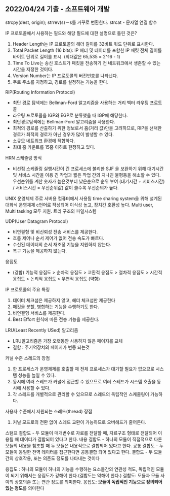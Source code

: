 ## 2022/04/24 기출 - 소프트웨어 개발

strcpy(dest, origin);
strrev(s)－s를 거꾸로 변환한다.
strcat - 문자열 연결 함수

IP 프로토콜에서 사용하는 필드와 해당 필드에 대한 설명으로 틀린 것은?

1. Header Length는 IP 프로토콜의 헤더 길이를 32비트 워드 단위로 표시한다.
2. Total Packet Length (16 bits): IP 헤더 및 데이터를 포함한 IP 패킷 전체 길이를 바이트 단위로 길이를 표시. (최대값은 65,535 = 2^16 - 1)
3. Time To Live는 송신 호스트가 패킷을 전송하기 전 네트워크에서 생존할 수 있는 시간을 지정한 것이다.
4. Version Number는 IP 프로토콜의 버전번호를 나타낸다.
5. 주로 주소를 지정하고, 경로를 설정하는 기능을 한다.

RIP(Routing Information Protocol)

- 최단 경로 탐색에는 Bellman-Ford 알고리즘을 사용하는 거리 벡터 라우팅 프로토콜
- 라우팅 프로토콜을 IGP와 EGP로 분류했을 때 IGP에 해당한다.
- 최단경로탐색에는 Bellman-Ford 알고리즘을 사용한다.
- 최적의 경로를 산출하기 위한 정보로서 홉(거리 값)만을 고려하므로, RIP을 선택한 경로가 최적의 경로가 아닌 경우가 많이 발생할 수 있다.
- 소규모 네트워크 환경에 적합하다.
- 최대 홉 카운트를 15홉 이하로 한정하고 있다.

HRN 스케줄링 방식

- 비선점 스케줄링
  실행시간이 긴 프로세스에 불리한 SJF 을 보완하기 위해
  대기시간 및 서비스 시간을 이용
  긴 작업과 짧은 작업 간의 지나친 불평등을 해소할 수 있다.
  우선순위를 계산 숫자가 높은것부터 낮은순으로 순위 부여
  (대기시간 + 서비스시간) / 서비스시간 = 우선순위값) 값이 클수록 우선순의가 높다.

UNIX 운영체제
주로 서버용 컴퓨터에서 사용됨
time sharing system을 위해 설계된 대화식 운영체제
c언어로 작성되어 이식성 높고, 장치간 호환성 높다.
Multi user, Multi tasking 모두 지원.
트리 구조의 파일시스템

UDP(User Datagram Protocol)

- 비연결형 및 비신뢰성 전송 서비스를 제공한다.
- 흐름 제어나 순서 제어가 없어 전송 속도가 빠르다.
- 수신된 데이터의 순서 재조정 기능을 지원하지 않는다.
- 복구 기능을 제공하지 않는다.

응집도

- (강함) 기능적 응집도 > 순차적 응집도 > 교환적 응집도 > 절차적 응집도 > 시간적 응집도 > 논리적 응집도 > 우연적 응집도 (약함)

IP 프로토콜의 주요 특징

1. 데이터 체크섬은 제공하지 않고, 헤더 체크섬만 제공한다
2. 패킷을 분할, 병합하는 기능을 수행하기도 한다.
3. 비연결형 서비스를 제공한다.
4. Best Effort 원칙에 따른 전송 기능을 제공한다.

LRU(Least Recently USed) 알고리즘

- LRU알고리즘은 가장 오랫동안 사용하지 않은 페이지를 교체
- 결함 : 주기억장치의 페이지가 변동 되는것

커널 수준 스레드의 장점

1. 한 프로세스가 운영체제를 호출할 때 전체 프로세스가 대기할 필요가 없으므로 시스템 성능을 높일 수 있다.
2. 동시에 여러 스레드가 커널에 접근할 수 있으므로 여러 스레드가 시스템 호출을 동시에 사용할 수 있다.
3. 각 스레드를 개별적으로 관리할 수 있으므로 스레드의 독립적인 스케줄링이 가능하다.

사용자 수준에서 지원되는 스레드(thread) 장점

1. 커널 모드로의 전환 없이 스레드 교환이 가능하므로 오버헤드가 줄어든다.

스탬프 결합도 - 두 모듈이 매개변수로 자료를 전달할 때, 자료구조 형태로 전달되어 이용될 때 데이터가 결합되어 있다고 한다.
내용 결합도 - 하나의 모듈이 직접적으로 다른 모듈의 내용을 참조할 때 두 모듈은 내용적으로 결합되어 있다고 한다.
공통 결합도 - 두 모듈이 동일한 전역 데이터를 접근한다면 공통결합 되어 있다고 한다.
결합도 - 두 모듈간의 상호작용, 또는 의존도 정도를 나타내는 것이다

응집도 : 하나의 모듈이 하나의 기능을 수행하는 요소들간의 연관성 척도, 독립적인 모듈이 되기 위해서는 응집도가 강해야 한다.(결합도는 약해야 한다.)
결합도: 모듈과 모듈 사이의 상호의존 또는 연관 정도를 의미한다.
응집도: **모듈이 독립적인 기능으로 정의되어 있는 정도**를 의미한다
